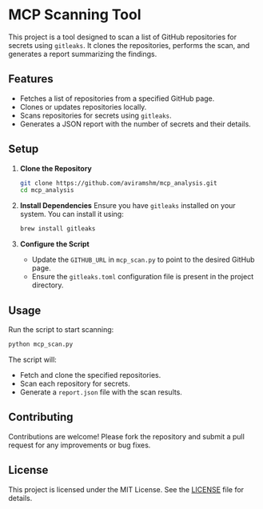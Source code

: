 # MCP Scanning Tool

This project is a tool designed to scan a list of GitHub repositories for secrets using `gitleaks`. It clones the repositories, performs the scan, and generates a report summarizing the findings.

## Features
- Fetches a list of repositories from a specified GitHub page.
- Clones or updates repositories locally.
- Scans repositories for secrets using `gitleaks`.
- Generates a JSON report with the number of secrets and their details.

## Setup

1. **Clone the Repository**
   ```bash
   git clone https://github.com/aviramshm/mcp_analysis.git
   cd mcp_analysis
   ```

2. **Install Dependencies**
   Ensure you have `gitleaks` installed on your system. You can install it using:
   ```bash
   brew install gitleaks
   ```

3. **Configure the Script**
   - Update the `GITHUB_URL` in `mcp_scan.py` to point to the desired GitHub page.
   - Ensure the `gitleaks.toml` configuration file is present in the project directory.

## Usage

Run the script to start scanning:
```bash
python mcp_scan.py
```

The script will:
- Fetch and clone the specified repositories.
- Scan each repository for secrets.
- Generate a `report.json` file with the scan results.

## Contributing

Contributions are welcome! Please fork the repository and submit a pull request for any improvements or bug fixes.

## License

This project is licensed under the MIT License. See the [LICENSE](LICENSE) file for details. 
